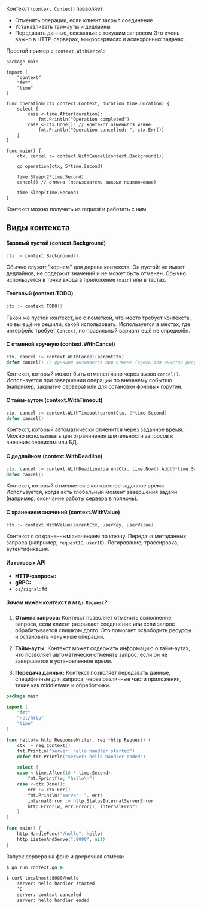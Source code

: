 
Контекст (`context.Context`) позволяет:
- Отменять операции, если клиент закрыл соединение
- Устанавливать таймауты и дедлайны
- Передавать данные, связанные с текущим запросом
Это очень важно в HTTP-серверах, микросервисах и асинхронных задачах.

Простой пример с `context.WithCancel`:
```run-go
package main

import (
	"context"
	"fmt"
	"time"
)

func operation(ctx context.Context, duration time.Duration) {
	select {
		case <-time.After(duration):
			fmt.Println("Operation completed")
		case <-ctx.Done(): // контекст отменился извне
			fmt.Println("Operation cancelled: ", ctx.Err())
	}
}

func main() {
	ctx, cancel := context.WithCancel(context.Background())
	
	go operation(ctx, 5*time.Second)
	
	time.Sleep(2*time.Second)
	cancel() // отмена (пользователь закрыл подключение)
	
	time.Sleep(time.Second)
}
```

Контекст можно получать из request и работать с ним.

## Виды контекста

#### Базовый пустой (context.Background)

```go
ctx := context.Background()
```

Обычно служит "корнем" для дерева контекста.
Он пустой: не имеет дедлайнов, не содержит значений и не может быть отменен.
Обычно используется в точке входа в приложение (`main`) или в тестах.

#### Тестовый (context.TODO)

```go
ctx := context.TODO()
```

Такой же пустой контекст, но с пометкой, что место требует контекста, но вы ещё не решили, какой использовать.
Используется в местах, где интерфейс требует `Context`, но правильный вариант ещё не определён.

#### С отменой вручную (context.WithCancel)

```go
ctx, cancel := context.WithCancel(parentCtx)
defer cancel() // функция вызывается при отмене (здесь для очистки ресурсов)
```

Контекст, который может быть отменен явно через вызов `cancel()`.
Используется при завершении операции по внешнему событию (например, закрытие сервера) или для остановки фоновых горутин.

#### С тайм-аутом (context.WithTimeout)

```go
ctx, cancel := context.WithTimeout(parentCtx, 2*time.Second)
defer cancel()
```

Контекст, который автоматически отменится через заданное время.
Можно использовать для ограничения длительности запросов к внешним сервисам или БД.

#### С дедлайном (context.WithDeadline)

```go
ctx, cancel := context.WithDeadline(parentCtx, time.Now().Add(5*time.Second))
defer cancel()
```

Контекст, который отменяется в конкретное заданное время.
Используется, когда есть глобальный момент завершения задачи (например, окончание работы сервера в полночь).

#### С хранением значений (context.WithValue)

```go
ctx := context.WithValue(parentCtx, userKey, userValue)
```

Контекст с сохраненным значением по ключу.
Передача метаданных запроса (например, `requestID`, `userID`).
Логирование, трассировка, аутентификация.

#### Из готовых API

- **HTTP-запросы:**
- **gRPC:**
- `os/signal`:
	fd

##### Зачем нужен контекст в `http.Request`?

1. **Отмена запроса:** Контекст позволяет отменить выполнение запроса, если клиент разрывает соединение или если запрос обрабатывается слишком долго. Это помогает освободить ресурсы и остановить ненужные операции.

2. **Тайм-ауты:** Контекст может содержать информацию о тайм-аутах, что позволяет автоматически отменять запрос, если он не завершается в установленное время.

3. **Передача данных:** Контекст позволяет передавать данные, специфичные для запроса, через различные части приложения, такие как middleware и обработчики.

```go
package main

import (
	"fmt"
	"net/http"
	"time"
)

func hello(w http.ResponseWriter, req *http.Request) {
	ctx := req.Context()
	fmt.Println("server: hello handler started")
	defer fmt.Println("server: hello handler ended")

	select {
	case <-time.After(10 * time.Second):
		fmt.Fprintf(w, "hello\n")
	case <-ctx.Done():
		err := ctx.Err()
		fmt.Println("server: ", err)
		internalError := http.StatusInternalServerError
		http.Error(w, err.Error(), internalError)
	}
}

func main() {
	http.HandleFunc("/hello", hello)
	http.ListenAndServe(":8090", nil)
}
```

Запуск сервера на фоне и досрочная отмена:
```sh
$ go run context.go &

$ curl localhost:8090/hello
	server: hello handler started
	^C
	server: context canceled
	server: hello handler ended
```